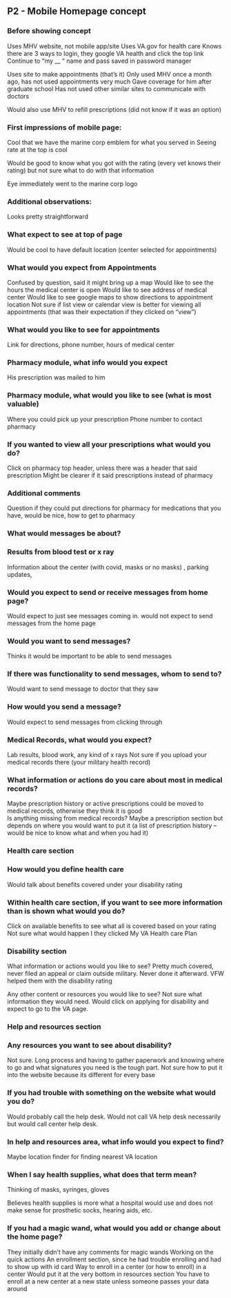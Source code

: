 ## P2 - Mobile Homepage concept

### Before showing concept

Uses MHV website, not mobile app/site
Uses VA.gov for health care
Knows there are 3 ways to login, they google VA health and click the top link 
Continue to “my __ “ name and pass saved in password manager 

Uses site to make appointments (that’s it) 
Only used MHV once a month ago, has not used appointments very much
Gave coverage for him after graduate school 
Has not used other similar sites to communicate with doctors

Would also use MHV to refill prescriptions (did not know if it was an option)

### First impressions of mobile page:

Cool that we have the marine corp emblem for what you served in
Seeing rate at the top is cool

Would be good to know what you got with the rating (every vet knows their rating) but not sure what to do with that information 

Eye immediately went to the marine corp logo

### Additional observations: 

Looks pretty straightforward


### What expect to see at top of page 
Would be cool to have default location (center selected for appointments) 

### What would you expect from Appointments 

Confused by question, said it might bring up a map 
Would like to see the hours the medical center is open
Would like to see address of medical center
Would like to see google maps to show directions to appointment location
Not sure if list view or calendar view is better for viewing all appointments (that was their expectation if they clicked on “view”) 

### What would you like to see for appointments 
Link for directions, phone number, hours of medical center 

### Pharmacy module, what info would you expect
 His prescription was mailed to him

### Pharmacy module, what would you like to see (what is most valuable)
Where you could pick up your prescription
Phone number to contact pharmacy

### If you wanted to view all your prescriptions what would you do? 
Click on pharmacy top header, unless there was a header that said prescription
Might be clearer if it said prescriptions instead of pharmacy

### Additional comments
Question if they could put directions for pharmacy for medications that you have, would be nice, how to get to pharmacy

### What would messages be about?

### Results from blood test or x ray
Information about the center (with covid, masks or no masks) , parking updates,  

### Would you expect to send or receive messages from home page? 

Would expect to just see messages coming in. would not expect to send messages from the home page

### Would you want to send messages? 
Thinks it would be important to be able to send messages 

### If there was functionality to send messages, whom to send to?
Would want to send message to doctor that they saw 

### How would you send a message? 
Would expect to send messages from clicking through 

### Medical Records, what would you expect? 
Lab results, blood work, any kind of x rays
Not sure if you upload your medical records there (your military health record) 

### What information or actions do you care about most in medical records? 
Maybe prescription history or active prescriptions could be moved to medical records, otherwise they think it is good  
Is anything missing from medical records? 
Maybe a prescription section but depends on where you would want to put it (a list of prescription history – would be nice to know what and when you had it) 


### Health care section

### How would you define health care
Would talk about benefits covered under your disability rating

### Within health care section, if you want to see more information than is shown what would you do?
Click on available benefits to see what all is covered based on your rating
Not sure what would happen I they clicked My VA Health care Plan 

### Disability section

What information or actions would you like to see? 
Pretty much covered, never filed an appeal or claim outside military. Never done it afterward. VFW helped them with the disability rating

Any other content or resources you would like to see? 
Not sure what information they would need. Would click on applying for disability and expect to go to the VA page. 

### Help and resources section

### Any resources you want to see about disability?
Not sure. Long process and having to gather paperwork and knowing where to go and what signatures you need is the tough part. Not sure how to put it into the website because its different for every base 

### If you had trouble with something on the website what would you do? 
Would probably call the help desk. Would not call VA help desk necessarily but would call center help desk. 

### In help and resources area, what info would you expect to find?
Maybe location finder for finding nearest VA location

### When I say health supplies, what does that term mean?
Thinking of masks, syringes, gloves

Believes health supplies is more what a hospital would use and does not make sense for prosthetic socks, hearing aids, etc. 

### If you had a magic wand, what would you add or change about the home page?

They initially didn’t have any comments for magic wands
Working on the quick actions 
An enrollment section, since he had trouble enrolling and had to show up with id card 
Way to enroll in a center (or how to enroll) in a center
Would put it at the very bottom in resources section 
You have to enroll at a new center at a new state unless someone passes your data around 

